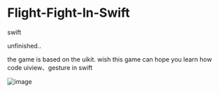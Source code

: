 Flight-Fight-In-Swift
=====================

swift

unfinished..

the game is based on the uikit. wish this game can hope you learn how code uiview、gesture in swift


![image](http://github.com/asduk/Flight-Fight-In-Swift/raw/master/image.png)
